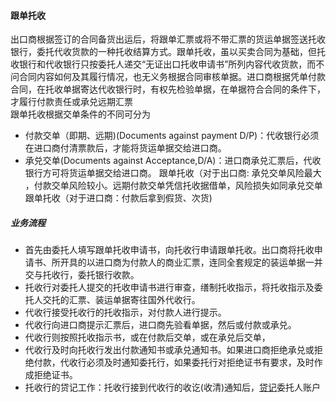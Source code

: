 #### 跟单托收
出口商根据签订的合同备货出运后，将跟单汇票或将不带汇票的货运单据签送托收银行，委托代收货款的一种托收结算方式。跟单托收，虽以买卖合同为基础，但托收银行和代收银行只按委托人递交“无证出口托收申请书”所列内容代收货款，而不问合同内容如何及其履行情况，也无义务根据合同审核单据。进口商根据凭单付款合同，在托收单据寄达代收银行时，有权先检验单据，在单据符合合同的条件下，才履行付款责任或承兑远期汇票<br>
跟单托收根据交单条件的不同可分为
* 付款交单（即期、远期)(Documents against payment D/P)：代收银行必须在进口商付清票款后，才能将货运单据交给进口商。
* 承兑交单(Documents against Acceptance,D/A)：进口商承兑汇票后，代收银行方可将货运单据交给进口商。
跟单托收（对于出口商: 承兑交单风险最大 ，付款交单风险较小。远期付款交单凭信托收据借单，风险损失如同承兑交单<br>
跟单托收（对于进口商：付款后拿到假货、次货)
##### 业务流程
* 首先由委托人填写跟单托收申请书，向托收行申请跟单托收。出口商将托收申请书、所开具的以进口商为付款人的商业汇票，连同全套规定的装运单据一并交与托收行，委托银行收款。
* 托收行对委托人提交的托收申请书进行审查，缮制托收指示，将托收指示及委托人交托的汇票、装运单据寄往国外代收行。
* 代收行接受托收行的托收指示，对付款人进行提示。
* 代收行向进口商提示汇票后，进口商先验看单据，然后或付款或承兑。
* 代收行则按照托收指示书，或在付款后交单，或在承兑后交单，
* 代收行及时向托收行发出付款通知书或承兑通知书。如果进口商拒绝承兑或拒绝付款，代收行必须及时通知委托行，如果委托行对拒绝证书有要求，及时作成拒绝证书。
* 托收行的贷记工作：托收行接到代收行的收讫(收清)通知后，[贷记](/doc/)委托人账户
